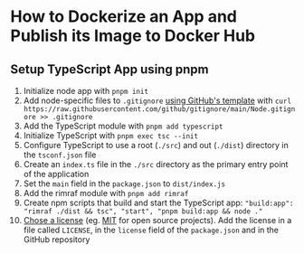 # How to Dockerize an App and Publish its Image to Docker Hub

## Setup TypeScript App using pnpm

1. Initialize node app with `pnpm init`
1. Add node-specific files to `.gitignore`
   [using GitHub's template](https://raw.githubusercontent.com/github/gitignore/main/Node.gitignore)
   with
   `curl https://raw.githubusercontent.com/github/gitignore/main/Node.gitignore >> .gitignore`
1. Add the TypeScript module with `pnpm add typescript`
1. Initialize TypeScript with `pnpm exec tsc --init`
1. Configure TypeScript to use a root (`./src`) and out (`./dist`) directory in
   the `tsconf.json` file
1. Create an `index.ts` file in the `./src` directory as the primary entry point
   of the application
1. Set the `main` field in the `package.json` to `dist/index.js`
1. Add the rimraf module with `pnpm add rimraf`
1. Create npm scripts that build and start the TypeScript app:
   `"build:app": "rimraf ./dist && tsc", "start", "pnpm build:app && node ."`
1. [Chose a license](https://choosealicense.com) (eg.
   [MIT](https://choosealicense.com/licenses/mit) for open source projects). Add
   the license in a file called `LICENSE`, in the `license` field of the
   `package.json` and in the GitHub repository
